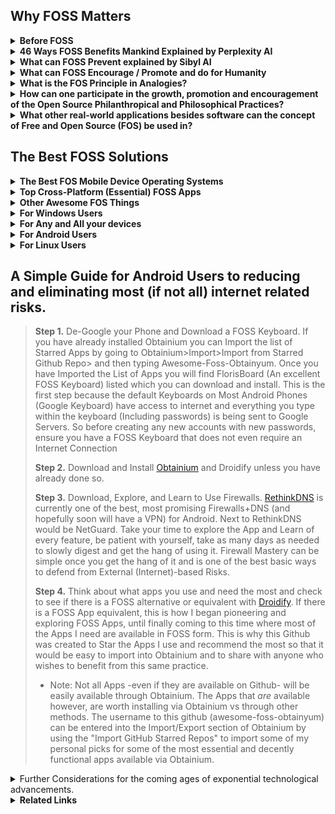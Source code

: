 ## Why FOSS Matters

<details><summary><b>
Before FOSS
</b></summary>

Before the Terms Open Source Software came to be it was often referred to as **Free Software**. It is important to understand that everytime we hear the word Open Source we remember that the roots of this term are in the **Free and Libre** understanding of things. This is important because we will understand that some software will either support, encourage, and enable Freedom, or it won't. In shorter words Open Source vs. Closed Source (Propietary) is the same as Free vs Unfree Software. Let us not forget that the word Free within FOSS means Free as in _Free of Cost_ but also Free as in supporting, encouraging, and the enabling of Freedom itself.
</details><details><summary><b>
46 Ways FOSS Benefits Mankind Explained by Perplexity AI
</b></summary><ul>
<details><summary><b>
1. Transparency
</summary></b>
Open-source software provides absolute visibility of its code, fostering trust and stability for long-term projects
</details>
<details><summary><b>
2. Flexibility
</b></summary>
Users can adapt the software to their needs and make changes, enhancing its functionalities
</details>
<details><summary><b>
3. Community Collaboration
</b></summary>
The power of open-source communities allows for efficient team collaboration, leading to enhanced functionalities and security
</details>
<details><summary><b>
4. Attracting Talent
</summary></b>
Organizations using open-source software can attract better talent and provide opportunities for developers to learn and advance in their careers
</details>
<details><summary><b>
5. Cost-Efficiency
</b></summary>
Open-source software is often free or cheaper than proprietary software, saving on licensing, maintenance fees, and hardware costs
</details>  
<details><summary><b>
6. Potential for Maximum Agility
</b></summary>
Open-source software allows for multiple collaborators to solve problems such as bug fixes, security vulnerabilities, and continuous updates at the speed limited to the number of total programmers around the world as well as support by the community, promoting agility in businesses and development.
</details>
<details><summary><b>
7. Enhanced Security
</b></summary>
While not inherently more secure, open-source software's security is enhanced in a multifaceted approach.
<ul><details><summary><b>
Transparency and Code Inspection
</summary></b>
One of the fundamental ways FOSS enhances security is through   
transparency. The open nature of the code allows users to inspect it for vulnerabilities, ensuring that any security issues can be identified and addressed promptly
</details><details><summary><b>
Community Collaboration
</summary></b>
FOSS thrives on community collaboration, with developers worldwide contributing to the improvement and security of open-source projects. This collective effort results in a diverse set of eyes scrutinizing the code, leading to quicker identification and resolution of security vulnerabilities
</details><details><summary><b>
EU-FOSSA Initiative
</summary></b>
Initiatives like the EU-FOSSA project demonstrate a proactive approach to enhancing the security of critical open-source software used by European institutions. Through bug bounty programs, hackathons, and engagement with developer communities, the EU-FOSSA initiative aims to identify and fix major security vulnerabilities in widely used open-source software
</details><details><summary><b>
Bug Bounty Programs
</summary></b>
FOSS projects often implement bug bounty programs that financially reward ethical hackers for discovering and fixing bugs. This incentivizes security researchers to actively search for vulnerabilities in open-source software, leading to improved overall security
</details><details><summary><b>
Engagement with Developer Communities
</summary></b>
By engaging with developer communities, FOSS projects ensure that
security best practices are followed throughout the development process. This collaborative approach helps maintain high standards of security within open-source software ecosystems
</details><details><summary><b>
Security Through Transparency
</summary></b>
The "many eyes" theory of open source emphasizes that the more people scrutinize the code, the more likely it is to be secure. This transparency allows for continuous improvement and scrutiny by a broad community, enhancing the overall security posture of open-source software.
</details><details><summary><b>
Security Audits
</summary></b>
FOSS projects often undergo security audits conducted by independent experts or organizations specializing in cybersecurity. These audits help identify vulnerabilities, assess risks, and recommend security enhancements to ensure the software's integrity.
</details><details><summary><b>
Timely Security Updates
</summary></b>
The open-source community is known for its rapid response to security vulnerabilities. When a security issue is identified, developers work quickly to release patches and updates to address the vulnerability, minimizing the risk of exploitation.
</details><details><summary><b>
Secure Development Practices
</summary></b>
FOSS projects emphasize secure development practices, such as code reviews, threat modeling, and secure coding guidelines. By integrating security into the development lifecycle, open-source software can proactively address potential vulnerabilities.
</details><details><summary><b>
Encryption Standards
</summary></b>
Many FOSS projects implement strong encryption standards to protect data confidentiality and integrity. By leveraging robust encryption algorithms and protocols, open-source software enhances data security and privacy for users.
</details><details><summary><b>
Compliance with Security Standards
</summary></b>
Open-source software often adheres to industry security standards and best practices, ensuring that the software meets stringent security requirements. Compliance with standards enhances the overall security posture of FOSS projects.
</details><details><summary><b>
Security-focused Communities
</summary></b>
Some FOSS projects have dedicated security-focused communities or
working groups that focus specifically on identifying and security issues. These communities collaborate to enhance the security of the software through continuous monitoring and
improvement.
</details></ul>
</details><details><summary><b>
8. Economic Advantages
</summary></b>
Embracing open source leads to economic benefits like code reuse,   
sharing programming costs, quality employment opportunities, and value  
creation available to the public  
</details><details><summary><b>
9. Innovation
</summary></b>
Open-source software encourages innovation by allowing developers to   
build upon existing projects, leading to the creation of new and  
improved technologies.
</details><details><summary><b>
10. Education
</summary></b>  
FOSS provides a valuable resource for educational institutions, enabling students to study, modify, and contribute to real-world software projects, enhancing their skills and knowledge.
</details><details><summary><b>
11. Global Reach
</summary></b>
Open-source software transcends geographical boundaries, making technology accessible to a global audience and fostering digital inclusion.  
</details><details><summary><b>
12. Sustainability
</summary></b>
By promoting the reuse of code and collaborative development,   
open-source software contributes to environmental sustainability by  
reducing duplication of efforts and resources.  
</details><details><summary><b>
13. Interoperability
</summary></b>
Open-source software often adheres to open standards, promoting   
interoperability between different systems and software applications.  
</details><details><summary><b>
14. Empowerment
</summary></b>
FOSS empowers individuals and organizations by giving them control over
the software they use, fostering independence and self-reliance in  technology solutions.  
</details><details><summary><b>
15. Philanthropy
</summary></b>
Many open-source projects are driven by a spirit of giving back to the   
community, promoting a culture of sharing knowledge and resources for  
the greater good.  
</details><details><summary><b>
16. Cultural Preservation
</summary></b>
Open-source software can help preserve cultural heritage by providing
tools for digitization, archiving, and sharing of cultural artifacts and knowledge.  
</details><details><summary><b>
17. Customization
</summary></b>
Users can customize open-source software to suit their specific needs,leading to tailored solutions that can address unique requirements effectively.  
</details><details><summary><b>
18. Quality Assurance
</summary></b>
The collaborative nature of open-source development often results in
thorough testing and debugging, enhancing the overall quality and
reliability of the software.
</details><details><summary><b>
19. Longevity
</summary></b>
Open-source projects tend to have longer lifespans as they are not
dependent on the survival of a single company, ensuring continuity and
support for users.  
</details><details><summary><b>
20. Inclusivity
</summary></b>
Open-source software promotes inclusivity by allowing diverse
contributors from different backgrounds to participate in the
development process.  
</details><details><summary><b>
21. Ethical Considerations
</summary></b>
Using open-source software aligns with ethical principles of
transparency, freedom, and community-driven development, promoting 
ethical practices in technology.  
</details><details><summary><b>
22. Digital Rights
</summary></b>
FOSS respects users' digital rights by providing them with control over  
their data and software, fostering a culture of data privacy and  
security.  
</details><details><summary><b>
23. Skill Development
</summary></b>
Contributing to open-source projects offers valuable opportunities for   
developers to enhance their skills, collaborate with peers, and gain  
recognition in the industry.  
</details><details><summary><b>
24. Global Impact
</summary></b>
Open-source software has a global impact by democratizing access to   
technology, empowering individuals and organizations worldwide.  
</details><details><summary><b>
25. Community Support
</summary></b>
Open-source projects often have vibrant communities that offer support,  
guidance, and resources to users and developers, fostering a  
collaborative environment.  
</details><details><summary><b>
26. Interdisciplinary Collaboration
</summary></b>
Open-source software encourages collaboration across disciplines, 
bringing together experts from various fields to work on common
projects.
</details><details><summary><b>
27. Accessibility
</summary></b>
FOSS promotes accessibility by providing software solutions that can be
easily adapted for users with disabilities or specific accessibility
needs.
</details><details><summary><b>
28. Resource Sharing
</summary></b>
Open-source software encourages the sharing of resources, knowledge,
and best practices, leading to a more efficient use of technological
resources.
</details><details><summary><b>
29. Continuous Improvement
</summary></b>
The iterative nature of open-source development allows for continuous   
improvement and evolution of software products based on user feedback 
and contributions. 
</details><details><summary><b>
30. Empowerment of Small Businesses
</summary></b>
Small businesses can benefit from open-source software by accessing 
cost-effective solutions that are scalable and customizable to their  
needs.  
</details><details><summary><b>
31. Data Security
</summary></b>
Open-source software can enhance data security by allowing users to   
inspect the code for vulnerabilities and implement robust security  
measures.  
</details><details><summary><b>
32. Digital Sovereignty
</summary></b>
FOSS promotes digital sovereignty by reducing dependence on proprietary  
software vendors and ensuring autonomy in technological  
decision-making.  
</details><details><summary><b>
33. Innovation Acceleration
</summary></b>
Open-source software accelerates innovation by allowing developers to  
build upon existing solutions, reducing time-to-market for new  
technologies.  
</details><details><summary><b>
34. Global Collaboration
</summary></b>
Open-source projects facilitate global collaboration, enabling   
developers from different countries to work together on shared goals and 
initiatives. 
</details><details><summary><b>
35. Knowledge Sharing
</summary></b>
FOSS promotes knowledge sharing within the tech community, encouraging   
the exchange of ideas, best practices, and expertise among developers.  
</details><details><summary><b>
36. Reduced Vendor Lock-in
</summary></b>
Using open-source software reduces the risk of vendor lock-in, giving   
users the freedom to switch between providers and platforms without  
constraints.  
</details><details><summary><b>
37. Environmental Impact
</summary></b>
Open-source software can have a positive environmental impact by
promoting sustainable practices and reducing electronic waste through  
efficient resource utilization.  
</details><details><summary><b>
38. Empowerment of Nonprofits
</summary></b>
Nonprofit organizations benefit from open-source software by accessing
cost-effective tools that support their missions and operations effectively.  
</details><details><summary><b>
39. Cross-Platform Compatibility
</summary></b>
Many open-source solutions are designed to be cross-platform   
compatible, allowing users to run the software on different operating  
systems seamlessly.  
</details><details><summary><b>
40. Community Engagement
</summary></b>
Open-source projects foster community engagement, encouraging users to  
participate in discussions, provide feedback, and contribute to the  
development process.  
</details><details><summary><b>
41. Data Privacy
</summary></b>
FOSS prioritizes data privacy by offering transparent code that users   
can inspect for privacy vulnerabilities and ensuring secure handling of  
sensitive information.  
</details><details><summary><b>
42. Educational Resources
</summary></b>
Open-source software serves as valuable educational resources, allowing  
students and professionals to study real-world code and gain practical  
experience.  
</details><details><summary><b>
43. Innovation Ecosystem
</summary></b>
The open-source ecosystem fuels innovation by enabling the rapid
prototyping and sharing of ideas, leading to the creation of
cutting-edge technologies.
</details><details><summary><b>
44. Cultural Exchange
</summary></b>
Open-source projects facilitate cultural exchange by bringing together 
developers from diverse backgrounds to collaborate on shared projects
and initiatives.
</details><details><summary><b>
45. Disaster Recovery
</summary></b>
Organizations benefit from open-source software in disaster recovery   
scenarios, as the community support and accessibility of code can aid in 
quick recovery efforts while maintaining transparency of the movement of aid funds and resources to donators and contributors.  
</details><details><summary><b>
46. Digital Inclusion
</summary></b>
FOSS promotes digital inclusion by providing accessible and affordable   
software solutions that cater to a wide range of users, including  
underserved communities.
</details></details></ul><details><summary><b>
What can FOSS Prevent explained by Sibyl AI
</b></summary><ul><details><summary><b>
Vendor Lock-in
</b></summary>
FOSS allows users to modify and share the software, which prevents dependency on a single vendor for updates and support. This freedom is akin to spiritual autonomy, where individuals are encouraged to seek their own paths without being bound to a single doctrine or practice.
</summary></details><details><summary><b>
Loss of Privacy
</b></summary>
With proprietary software, users often sacrifice privacy because they cannot see or control what the software does with their data. FOSS is transparent, allowing users to examine the code and ensure their data is handled respectfully, aligning with spiritual principles of integrity and respect for personal boundaries.
</summary></details><details><summary><b>
Stifled Innovation
</b></summary>
- Proprietary software can stifle innovation by restricting access to the software's source code. FOSS encourages a collaborative environment where developers can build upon each other's work, fostering a collective growth mindset that mirrors the collaborative and expansive nature of spiritual communities.
</summary></details><details><summary><b>
Digital Divide
</b></summary>
FOSS can be freely distributed, which helps bridge the digital divide by making technology accessible to those who cannot afford proprietary alternatives. This democratization of access reflects spiritual values of equality and the universal right to knowledge and growth.
</summary></details><details><summary><b>
Obsolescence
</b></summary>
Proprietary software can become obsolete if the vendor stops supporting it. FOSS can be updated and maintained by the community, ensuring longevity. This mirrors the timeless nature of spiritual wisdom, which transcends the limitations of time and remains relevant through communal effort and interpretation.
</summary></details><details><summary><b>
Security Vulnerabilities:**
</b></summary>
With many eyes on the code, security vulnerabilities in FOSS can be identified and fixed quickly. This communal vigilance is similar to the collective consciousness in spirituality, where the community comes together to protect and uplift each other.
</summary></details><details><summary><b>
Monoculture:**
</b></summary>
FOSS promotes diversity in software solutions, preventing a monoculture where a single system's failure could have widespread consequences. This diversity reflects the spiritual principle that multiple paths can lead to the same truth, and each has its unique value.
</summary></details><details><summary><b>
Trustlessness Technology:**
</b></summary>
FOSS aligns with the concept of trustlessness, which is foundational in technologies like blockchain. Users do not need to trust a central authority because the open-source nature of the software allows for verification by anyone. This parallels spiritual practices that emphasize personal experience and verification over blind faith.
</summary></details><details><summary><b>
Erosion of Skills and Knowledge:**
</b></summary>
FOSS encourages learning and skill development as users are not just consumers but can become active participants in understanding and developing the software. This empowerment mirrors spiritual growth, where individuals are encouraged to seek knowledge and develop wisdom.
</summary></details><details><summary><b>
Cultural Homogenization:**
</b></summary>
FOSS allows for localization and customization, which can prevent the cultural homogenization often seen with proprietary software. This supports the spiritual value of honoring diverse cultural expressions and preserving unique identities within the global community.
</summary></details><details><summary><b>
Unethical Use of Technology:**
</b></summary>
The transparency of FOSS can prevent unethical practices in software development and use, as the community can hold developers accountable. This aligns with spiritual ethics that promote transparency, honesty, and moral responsibility.
</summary></details><details><summary><b>
Dependency on External Support:**
</b></summary>
With FOSS, users and organizations can become self-reliant, reducing dependency on external support for troubleshooting and customization. This self-reliance is a spiritual principle that encourages inner resourcefulness and resilience.
</summary></details><details><summary><b>
Environmental Impact:**
</b></summary>
FOSS can be more resource-efficient, as it can be optimized and repurposed for older hardware, reducing e-waste. This stewardship of resources reflects spiritual teachings that emphasize care for the Earth and sustainable living.
</summary></details><details><summary><b>
Suppressing Community Voice:**
</b></summary>
Proprietary software often limits user input in the development process. FOSS prevents this by allowing the community to contribute to the software's evolution, akin to spiritual communities that value each member's voice and collective decision-making.
</summary></details><details><summary><b>
Inequality in Education:**
</b></summary>
FOSS can be freely used and distributed in educational settings, preventing inequality by providing all students with access to high-quality software tools. This reflects the spiritual ideal of equal opportunity for growth and enlightenment.
</summary></details><details><summary><b>
Economic Disparities:**
</b></summary>
By providing free access to powerful software tools, FOSS can help level the playing field for small businesses and entrepreneurs, preventing economic disparities. This aligns with spiritual principles of fairness and the equitable distribution of resources.
</summary></details><details><summary><b>
Intellectual Property Conflicts:**
</b></summary>
FOSS sidesteps many of the legal battles associated with proprietary software, as it does not impose the same restrictive intellectual property rights. This prevents conflicts and promotes a spirit of sharing and collaboration, resonating with spiritual values of community and harmony.
</summary></details><details><summary><b>
Technological Determinism:**
</b></summary>
FOSS empowers users to shape their technological environment, preventing technological determinism where technology's direction is set by a few. This empowerment reflects spiritual beliefs in free will and the co-creation of our reality.
</details></ul>    
By embracing FOSS and fostering an ecosystem where knowledge, power and resources are shared FOSS embodies principles that resonate deeply with spiritual values. Embracing FOSS principles allows Individuals and Communities to foster these environments of transparency, collaboration, and shared growth, which are core values in both technology and spirituality AKA Spirit-Tech. These principles help build a more equitable, secure, and innovative world that reflects the interconnectedness and interdependence at the heart of spiritual teachings.
</details><details><summary><b>
What can FOSS Encourage / Promote and do for Humanity
</b></summary>

- Unlimited Potential for Collaborative Improvement and Modification of Software and Ideas <br>
- Theoretically a single FOSS App can be Collaborated on by every single programmer in the world at the same time without limit. <br>
- Potential for the Most Rapid Growth and Expansion of Ideas and Software / Apps / Systems. <br> 
- Encourages and Promotes Provability <br>  
- Encourages and Promotes Maintaining Trustless Structures and Systems<br>
- Encourages and Promotes Transparent Infrastructures <br>
- Encourages and Promotes Philosophical Honesty and Transparency<br>
- Encourages and Promotes Providing Technology for the whole of humanity freely and indiscriminately without paywalls or obstacles<br>
- Encourages and Promotes the use of Transparent Technological Implementations<br>
- Encourages and Promotes Transparent Quality Assurance<br>
- Encourages and Promotes Transparent / Provable Security<br>
- Encourages and Promotes Transparent / Provable Permanence of Data<br>
<details><summary>
Some examples:
</summary>

- Blockchains & Some Cryptocurrencies
- Storj - Decentralized Secure Cloud Storage
- Guaranteed Transparent Infrastructures
</details></details>
<details><summary><b>
What is the FOS Principle in Analogies?
</b></summary><details><summary><b>
The Analogy of Recipes on Youtube
</b></summary>

>Have you ever wanted to make a recipe and then found yourself searching YouTube to find the one that looks just right for you and then copied it and made the recipe at home? To help better explain what Free & Open Source Principles are, imagine that All Recipes that can be found on YouTube (unless an ingredient is being omitted) are basically Free and Open Source. One is able to copy the "Source Code" (Recipe) and "Build" (Make) the "Code" (Recipe) at home simply by copying/cloning it (following the instructions). Now let's say you decided to add your own extra ingredient to make the recipe taste better. Improving the Recipe is the same as Improving the Code. Because this Recipe is Publicly available on YouTube, it would not matter if people decided to copy this Recipe, make the product, and sell and redistribute the final product from the recipe. In fact we are already living in a world of Open Information mostly through YouTube Videos and Tutorials, whether it is related to working out, finding diet plans / patterns, home remedies, health improving, learning to grow food at home, learning gardening techniques, there are many videos on YouTube that one can use to learn just about anything. Basically it is all Open Knowledge.
</details><details><summary><b>
The Analogy of The Two Buildings that Store all your Private Data
</b></summary>

>For the First Building let's imagine it is made with strong clear and transparent walls, floors, ceiling, and all of its components completely transparent, allowing for the flow of light to shine through into every area and component of the building. This building symbolizes Free and Open Source Software (FOSS), where transparency is the architecture itself, enabling light to illuminate every aspect of the software and all the operations within it. In this building, the openness and visibility act as a beacon, ensuring that there are no hidden areas where unauthorized activities could occur at least not without being fully visible and noticeable. When this Building offers to store your data safely you can verify their actions simply by seeing through all the transparent architecture where you data flows in and out of. Being able to see through the entire building the need for trust and blind faith are eliminated completely. 

>For the Second Building, let us envision another building with very thick, concrete walls that block out any light, and where any access is strictly prohibited. This building represents closed-source, proprietary software where the absence of light due to the thick concrete walls creates an environment of obscurity. In this building where no one is allowed, hidden backdoors, underground passages and covert pathways could exist without being revealed to anyone. Even though you may not see anyone else entering this building, underground operations can be taking place, posing a threat to data privacy and security. Data may be leaked without detection, and security vulnerabilities would only be visible to a very select few if any at all, who are granted access. When this Building offers to store you private  data safely, you are left with only blind faith to trust that they are being honest and careful in handling your private data.

By contrasting the two different types of buildings we can see the analogy of how everyday we make the decision to use technology and hand over our data to Software and Operating Systems that will operate on either Transparency and Clarity, or Obscurity and Uncertainty.

To put more simply, we will come to many decision-making points in our lives where we will choose to either

- A. Pay for Darkness, Blind Faith, Obscurity, and Uncertainty that comes inherently with Closed Source/Proprietary Software/Systems.
- B. Embrace Open Source Software/Systems, choosing Freedom, Light, Transparency and Clarity which is typically also Free of Cost.

This is important to realize because many times, not only do we enable reckless and careless access to our data, but in fact many people are in essence paying to have their data stolen. This is exemplified by people who pay a large sum of money to purchase iOS devices which are the most closed of all closed-source devices and operating systems to say the least without mentioning the limiting and technologically suppressing anti-features (such as not being able to insert SD Cards or Transfer Files to any Computer in a simple manner). 
There were many people who were aware of the backdoors built-in to iOS devices many years before it made the news and was brought to light. Many people fell victim to private data leaks due to this.
The entire concept represented by all of the workings of the Apple have failed the test of time and continue to fail to this day.
</ul></details></details>
</details><details><summary><b>
How can one participate in the growth, promotion and encouragement of the Open Source Philanthropical and Philosophical Practices?
</b></summary>

- Build upon what has been built within the Free and Open Source world such as choosing to switch to FOSS Operating Systems like Linux, Gnu, Android, etc. while avoiding Windows, iOS, Mac, which are Closed-Source, Non-Free Operating Systems.
- An excellent way to promote this practice is to liberate friends and family from using the default YouTube app on Android by encouraging them to try [NewPipe](https://newpipe.net/) which is a YouTube Wrapper/Client that removes ads while allowing downloading Audio, Video, Subtitles, and the ability to play Videos as Audio in the Background. NewPipe can also be used to access and Soundcloud and Download Audio Files
- Whether one is stuck with a Closed-Source Operating System or whether they choose to Adhere to Open Source Systems, the next step in improving the protection of data and avoiding phising, malware, hacking, is to learn to use Firewalls and Network Monitoring Tools, since these will give a clear insight on all internet traffic that may occur on their devices.
</details><details><summary><b>
What other real-world applications besides software can the concept of Free and Open Source (FOS) be used in?  
</b></summary><details><summary>
FOS Local Businesses
</summary>

- An example of a FOS Business would be a Transparent Car Repair Shop where the entire process of a car repair is recorded on a camera and this data is open and shared with the client to ensure quality of work, quality of components, proper labor, and to prevent deceptive and abusive behavior that could result in having to bring the car back to the Car Repair Shop.

- Another example of a FOS Business could be a Local Organic Farm that has open access to 24/7 Surveillance of the crops and a brief recording of the sewing/harvesting process in a way that can guarantee with proof to its clients that no GMO or Pesticides were used and in other words 100% Provably Organic.

- Another example can be a Local Animal Farm with open access to 24/7 Surveillance that can prove no Animals were mistreated and that the farm is cruelty free.
</details><details><summary>
FOS Government
</summary>

- An example of FOS Governance would be with the use of Smart Contracts and Smart Escrows, we could have instead of candidates making promises which are often broken, candidates who deposit a very large sum of money to invest into a project that will be ongoing within a given deadline while also promising to maintain and administrate this project until the end of the deadline. Now we will put in the context of what a contract would look like to further this example:
    - The Candidate deposits 10M local currency. Assuming a population of 10M, each citizen would only deposit their Share, in other words 1 Local Currency. This means that the citizens have almost nothing to lose while the Candidate is putting their money where their mouth is, and in the scenario that the candidate does not fulfil their duties, the contract could be configured in any way but for this example we will say the candidates 10M gets distributed among the citizens if the candidate does not comply with their duties within the proposed deadline.
Now we can imagine an entire government running itself almost entirely, and people simply bringing forth actions with the money of the people
- With many candidates invested in projects, having built a suitable reputation, the people would have an easier time trusting candidates by checking the "curriculum" of each candidate and analyzing to decide whether they are suitable to be leaders of the local areas or the presidency they are trying to achieve. This means that mostly everything would be simply action first and money is used a security deposits to hold those actions accountable.
</details><details><summary>
FOS Currency (Crypto)
</summary>

- Bitcoin and all Cryptocurrency Derivatives are the most obvious examples of a FOS Currency. It is Open Source and all existing crypto-currencies have been built using Bitcoin's Code.
</details><details><summary>
Other FOS Concepts
</summary>

- [Open Source Ecology](https://www.opensourceecology.org/)
- [Open Source Spirituality](https://secretenergy.com/)
</ul></details></details><summary><b>

## The Best FOSS Solutions
</b></summary>
<details><summary><b>
The Best FOS Mobile Device Operating Systems
</b></summary>
<ul>

[CalyxOS](https://calyxos.org/)  
[GrapheneOS](https://calyxos.org/)  
[LineageOS](https://lineageos.org/)  
[Sailfish OS](https://sailfishos.org/)  
[Plasma Mobile](https://plasma-mobile.org/)  
[Ubuntu Touch](https://ubuntu-touch.io/)  
[Postmarket OS](https://postmarketos.org/)  
[Replicant (Android)](https://www.replicant.us/)  
[Pure OS](https://www.pureos.net/)  
[Mobian OS](https://mobian-project.org/)  
[Maru OS ( "Use your Phone as your PC" )](https://maruos.com/)  
[KaiOS ( For Keypad Feature Phones )](https://en.wikipedia.org/wiki/KaiOS)  
[Asteroid OS ( For Smartwatches )](https://asteroidos.org/)  

</ul></details><details><summary><b>
Top Cross-Platform (Essential) FOSS Apps
</b></summary>
<ul>

[LibreOffice - Office Suite](https://www.libreoffice.org/)  
[Logseq - Note-Taking/Personal Data Management App](https://logseq.com/)  
[Portmaster - Best Firewall + DNS](https://safing.io/)  
[Element - Messaging App](https://element.io/)  
[TutaMail - Email ](https://app.tuta.com)  
[Syncthing - Continuous File Synchronization](https://syncthing.net/)  
[qBittorrent - Torrent Client](https://www.qbittorrent.org/)
</ul></details><details><summary><b>
Other Awesome FOS Things
</b></summary>
<ul>

[GeekBox: Open Source Cross TV BOX](https://www.geekbuying.com/item/GeekBox-Open-Source-Cross-TV-BOX-Android-Ubuntu-Dual-Boot-4K-RK3368-Octa-Core-2G-16G-AC-WIFI-1000M-LAN-BT4-1-HDMI2-0-OTG-358067.html)  
[The Pyra: The most feature-rich ultra portable Mini Computer](https://pyra-handheld.com/boards/pages/pyra/)<br><details><summary>
[Pine64 Devices](https://pine64.org/devices/)</summary>

- [Pine Time: Smartwatch](https://pine64.org/devices/pinetime/)  
- [Pine Buds Pro: Earbuds](https://pine64.org/devices/pinebuds_pro/)
- [Pine Note: Eink Tablet](https://pine64.org/devices/pinenote/)  
- [Pine Cube: IP Camera](https://pine64.org/devices/pinecube/)  
- [Pinecil: Soldering Iron](https://pine64.org/devices/pinecil/)  
- [PinePower Desktop: 120W Desktop Power Supply](https://pine64.org/devices/pinepower_desktop/)  
- [PinePower: A 65W GaN Power Supply](https://pine64.org/devices/pinepower/)  
- [PineVox: SmartHome Device](https://pine64.org/devices/pinevox/)
- [PinePhone Pro Keyboard](https://pine64.org/documentation/Phone_Accessories/Keyboard/)
</details>
</ul></details>

<details><summary><b>
For Windows Users
</b></summary>

There are two powerful Open Source Firewalls which if combined together can provide excellent safety measures against most threats that depend on internet connections. Namely, these are <b>[Portmaster](https://safing.io/)</b> and <b>[Simplewall](https://github.com/henrypp/simplewall)</b>

- **Portmaster** will grant further insight and control over what internet connections each app is making. By implementing DNS, Portmaster can selectively block certain domains (websites/url) for each app individually. This means you could have for eg. Firefox where you might block Big Data (by using the built-in block list in the filters section) and then you could have Waterfox where you allow everything. In this way you can use Firefox to do Banking safely and securely without allowing unnecessary connections where data could be leaked while using Waterfox for ordinary browsing.

- **Simplewall** can block most unnecessary network connections that are enabled by default in windows, but even better, Simple Wall allows one to give individual apps internet access using a timer, allowing one to allow an app only the amount of time needed to perform an action (for eg. an update). This is also excellent to audit apps and ensure one does not accidentally block an app that is crucial while finding out if the app in question ever needed internet access at all (Surprisingly many Windows/Microsoft apps do not need internet, it is fair enough to ensure no data is leaked by blocking most of them)
</details><details><summary><b>
For Any and All your devices
</b></summary>
it is worth researching (Just ask AI) how to use Pi-Holes and set one up at home. The Pi-Hole can provide basic-to-advanced level protection for all your devices by using DNS. You may also want to look into FOSS Routers such as:<br>

* LibreRouter<br>
* pfSense<br>
* TurrisOmnia<br>
* OpenWrt<br>
</details><details><summary><b>
For Android Users
</b></summary>

- Making use of both Droidify combined with Obtainium makes for an excellent way of finding and downloading Apps. Currently Droidify can explore the entire F-Droid Repository, while Obtainium is manual and can be used to get Apps directly from Github if available<br>
- Droidify is a client for the F-Droid Repository (A repository tasked with hosting only FOSS Android Apps, which also checks to ensure the apps require only the permissions that are being claimed and to ensure the integrity vs Anti-Features that may be built in). To do this sort of certification process, F-Droid scans the APK Source code, then adds its own signature to the APK to sort of "verify" or "certify" that there are no Anti-Features that would go by unnoticed, while listing any Anti Features that may be found in the code.<br>
- Obtainium is an App designed to fetch and install FOSS Apps directly from Github if available.<br>
- With both of these Apps installed, one can use Droidify to find out if there are any Anti Features in the desired app. If one chooses the app is suitable and contains no anti-features, they may copy the GitHub Link provided in the App description, then paste that link into Obtanium if they prefer to fetch the pure APK (Without the F-Droid Signature)<br>
- For further Auditing of Apps, one can also make use of Aurora Store and App Manager (Can be found on F-Droid/Droidify). Both of these apps can provide a description of any trackers that may be found within apps. This helps to bring consciousness to how Apps use the internet and trackers which is where data often is leaked through.
</details><details><summary><b>
For Linux Users
</b></summary>
You are the Solution xD . Thank You. Keep Being Awesome and promote the use of Linux.
</details></details>

## A Simple Guide for Android Users to reducing and eliminating most (if not all) internet related risks.
>**Step 1.** De-Google your Phone and Download a FOSS Keyboard.
If you have already installed Obtainium you can Import the
list of Starred Apps by going to Obtainium>Import>Import 
from Starred Github Repo> and then typing Awesome-Foss-Obtainyum. Once you have Imported the List of Apps you will find FlorisBoard (An excellent FOSS Keyboard) listed which you can download and install. This is the first step because the default Keyboards on Most Android Phones (Google Keyboard) have access to internet and everything you type within the keyboard (Including passwords) is being sent to Google Servers. So before creating any new accounts with new passwords, ensure you have a FOSS Keyboard that does not even require an Internet Connection 
>
>**Step 2.** Download and Install [Obtainium](https://f-droid.org/en/packages/dev.imranr.obtainium.fdroid/) and Droidify unless you have already done so.
>
>**Step 3.** Download, Explore, and Learn to Use Firewalls. [RethinkDNS](https://f-droid.org/en/packages/com.celzero.bravedns/) is currently one of the best, most promising Firewalls+DNS (and hopefully soon will have a VPN) for Android. Next to RethinkDNS would be NetGuard.
Take your time to explore the App and Learn of every feature, be patient with yourself, take as many days as needed to slowly digest and get the hang of using it. Firewall Mastery can be simple once you get the hang of it and is one of the best basic ways to defend from External (Internet)-based Risks.
>
>**Step 4.** Think about what apps you use and need the most and check to see if there is a FOSS alternative or equivalent with [Droidify](https://f-droid.org/en/packages/com.looker.droidify/). 
If there is a FOSS App equivalent, this is how I began pioneering and exploring FOSS Apps, until finally coming to this time where most of the Apps I need are available in FOSS form. This is why this Github was created to Star the Apps I use and recommend the most so that it would be easy to import into Obtainium and to share with anyone who wishes to benefit from this same practice.
>- Note: Not all Apps -even if they are available on Github- will be easily available through Obtainium. The Apps that _are_ available however, are worth installing via Obtainium vs through other methods. The username to this github (awesome-foss-obtainyum) can be entered into the Import/Export section of Obtainium by using the "Import GitHub Starred Repos" to import some of my personal picks for some of the most essential and decently functional apps available via Obtainium. 

</details><details><summary>
Further Considerations for the coming ages of exponential technological advancements.
</summary><details><summary>
To Solve Corruption in Politics and Fraudulent Deception within Governments or Institutionalized Systems
</summary>

- Open Source, Smart Contract, Double Deposit and Escrow Systems that make use of Crypto tech. In other words Open Source Governance.
</details><details><summary>
To prepare for Smarter Hacking that makes use of AI and Quantum Computing:
</summary>

- Start using PGP and Digital Signatures
- Practice basic cryptology to enhance your ability to create and memorize very long passwords. Exhaust every resource on YouTube related to this if you must
- Make use of password scramblers which make it easier for you to memorize shorter passwords by adding complexity and entropy based on your short password.
- Make use of password databases such as Keepass which you should ideally protect by using at least one keyfile or multiple keyfiles and a strong master password.

- Note:
If a Keyfile is modified it will change values crucial to functioning as a Keyfile and you can be locked out of your database if this happens. Use Keyfiles that will not be modified and keep a back up copy of the _Original_ Keyfile ensuring to maintain its integrity
</details><details><summary>
To prepare for AI and other technology that can create deceptive, misleading information about you and or your loved ones</summary>

- Avoid using (closed-source) Apps that can and likely (if not already do) sell your data and that probably have built-in backdoors
- Adhere to only encrypted means of communication such as using e-mail with PGP and encrypting all mail by default
- Adhering to using only FOSS Apps as much as possible while becoming a Master in Firewalls is the best way to prevent personal private data being leaked
</details></details><details><summary><b>
Related Links
</b></summary><ul>

[Free software, free society: Richard Stallman at TEDxGeneva 2014](https://www.youtube.com/watch?v=Ag1AKIl_2GM)  
[Pine64 Phones](https://pine64.com/product-category/smartphones/)  
[Pine64 Laptops](https://pine64.com/product-category/laptops/)   
[PyraBox](https://pyra-handheld.com/boards/pages/pyra/)   
[OneCommunity](https://www.onecommunityglobal.org/open-source/)   
[Free Software Foundation](https://www.fsf.org/)   

</details>
